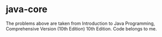 # java-core

The problems above are taken from Introduction to Java Programming, Comprehensive Version (10th Edition) 10th Edition. Code belongs to me.
